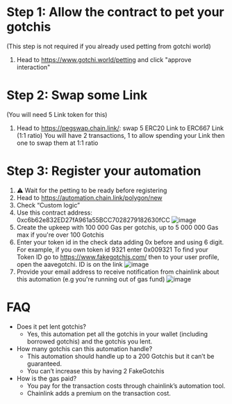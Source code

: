 # Step 1: Allow the contract to pet your gotchis
(This step is not required if you already used petting from gotchi world)
1. Head to https://www.gotchi.world/petting and click "approve interaction"

# Step 2: Swap some Link
(You will need 5 Link token for this)
1. Head to https://pegswap.chain.link/: swap 5 ERC20 Link to ERC667 Link (1:1 ratio)
    You will have 2 transactions, 1 to allow spending your Link then one to swap them at 1:1 ratio

# Step 3: Register your automation
1. ⚠️ Wait for the petting to be ready before registering
2. Head to https://automation.chain.link/polygon/new
3. Check “Custom logic”
4. Use this contract address: 0xc6b62e832ED27fA961a55BCC7028279182630fCC
    ![image](https://user-images.githubusercontent.com/82118439/210273354-ba2c4cfc-9ec1-4137-acdd-0de8a74065bb.png)
5. Create the upkeep with 100 000 Gas per gotchis, up to 5 000 000 Gas max if you're over 100 Gotchis
6. Enter your token id in the check data adding 0x before and using 6 digit. For example, if you own token id 9321 enter 0x009321
    To find your Token ID go to https://www.fakegotchis.com/ then to your user profile, open the aavegotchi. ID is on the link
    ![image](https://user-images.githubusercontent.com/82118439/210253612-8089274e-43e3-40df-bbb2-14e48c601c43.png)
7. Provide your email address to receive notification from chainlink about this automation (e.g you're running out of gas fund)
    ![image](https://user-images.githubusercontent.com/82118439/210273964-4bbfd2c0-5013-454a-8c52-d89d7ce4bccb.png)


# FAQ

- Does it pet lent gotchis?
    - Yes, this automation pet all the gotchis in your wallet (including borrowed gotchis) and the gotchis you lent.
- How many gotchis can this automation handle?
    - This automation should handle up to a 200 Gotchis but it can’t be guaranteed.
    - You can’t increase this by having 2 FakeGotchis
- How is the gas paid?
    - You pay for the transaction costs through chainlink’s automation tool.
    - Chainlink adds a premium on the transaction cost.
